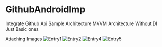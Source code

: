 # GithubAndroidImp
Integrate Github Api Sample Architecture
MVVM Architecture Without DI Just Basic ones

Attaching Images
![Entry1](https://github.com/user-attachments/assets/5cc93a49-f533-40a4-b372-c3fa80dc5088)
![Entry2](https://github.com/user-attachments/assets/172aa0ae-e8f3-4fef-b7c8-8469c64adfe5)
![Entry4](https://github.com/user-attachments/assets/5588733e-12de-4ab4-8435-7fab28473f59)
![Entry5](https://github.com/user-attachments/assets/2c283266-7a70-4f2f-add1-633dd5204fd3)
